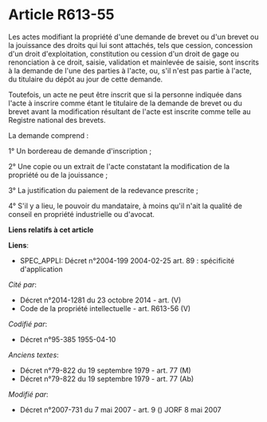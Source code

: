 # Article R613-55

Les actes modifiant la propriété d'une demande de brevet ou d'un brevet ou la jouissance des droits qui lui sont attachés,
tels que cession, concession d'un droit d'exploitation, constitution ou cession d'un droit de gage ou renonciation à ce
droit, saisie, validation et mainlevée de saisie, sont inscrits à la demande de l'une des parties à l'acte, ou, s'il n'est
pas partie à l'acte, du titulaire du dépôt au jour de cette demande.

Toutefois, un acte ne peut être inscrit que si la personne indiquée dans l'acte à inscrire comme étant le titulaire de la
demande de brevet ou du brevet avant la modification résultant de l'acte est inscrite comme telle au Registre national des
brevets.

La demande comprend :

1° Un bordereau de demande d'inscription ;

2° Une copie ou un extrait de l'acte constatant la modification de la propriété ou de la jouissance ;

3° La justification du paiement de la redevance prescrite ;

4° S'il y a lieu, le pouvoir du mandataire, à moins qu'il n'ait la qualité de conseil en propriété industrielle ou d'avocat.

**Liens relatifs à cet article**

**Liens**:

  - SPEC_APPLI: Décret n°2004-199 2004-02-25 art. 89 : spécificité d'application

_Cité par_:

  - Décret n°2014-1281 du 23 octobre 2014 - art. (V)
  - Code de la propriété intellectuelle - art. R613-56 (V)

_Codifié par_:

  - Décret n°95-385 1955-04-10

_Anciens textes_:

  - Décret n°79-822 du 19 septembre 1979 - art. 77 (M)
  - Décret n°79-822 du 19 septembre 1979 - art. 77 (Ab)

_Modifié par_:

  - Décret n°2007-731 du 7 mai 2007 - art. 9 () JORF 8 mai 2007
